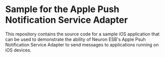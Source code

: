 Sample for the Apple Push Notification Service Adapter
======================================================
This repository contains the source code for a sample iOS application
that can be used to demonstrate the ability of Neuron ESB's Apple Psuh
Notification Service Adapter to send messages to applications running on
iOS devices.
